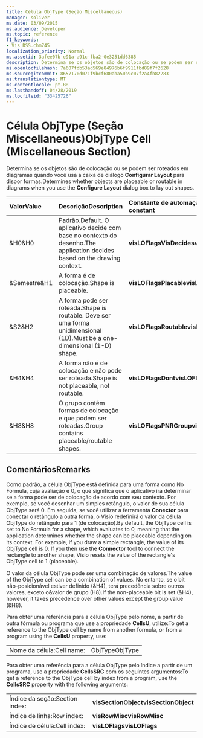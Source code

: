 ```yaml
---
title: Célula ObjType (Seção Miscellaneous)
manager: soliver
ms.date: 03/09/2015
ms.audience: Developer
ms.topic: reference
f1_keywords:
- Vis_DSS.chm745
localization_priority: Normal
ms.assetid: 3afee07b-e91a-a91c-fba2-0e3251dd6385
description: Determina se os objetos são de colocação ou se podem ser roteados em diagramas quando você usa a caixa de diálogo Configurar Layout para dispor formas.
ms.openlocfilehash: 7a607fdb53ad569e84976b6f9911fbd89f7f2628
ms.sourcegitcommit: 8657170d071f9bcf680aba50b9c07f2a4fb82283
ms.translationtype: MT
ms.contentlocale: pt-BR
ms.lasthandoff: 04/28/2019
ms.locfileid: "33425726"
---
```

# <a name="objtype-cell-miscellaneous-section"></a><span data-ttu-id="1fd71-103">Célula ObjType (Seção Miscellaneous)</span><span class="sxs-lookup"><span data-stu-id="1fd71-103">ObjType Cell (Miscellaneous Section)</span></span>

<span data-ttu-id="1fd71-104">Determina se os objetos são de colocação ou se podem ser roteados em diagramas quando você usa a caixa de diálogo **Configurar Layout** para dispor formas.</span><span class="sxs-lookup"><span data-stu-id="1fd71-104">Determines whether objects are placeable or routable in diagrams when you use the **Configure Layout** dialog box to lay out shapes.</span></span> 
  
|<span data-ttu-id="1fd71-105">**Valor**</span><span class="sxs-lookup"><span data-stu-id="1fd71-105">**Value**</span></span>|<span data-ttu-id="1fd71-106">**Descrição**</span><span class="sxs-lookup"><span data-stu-id="1fd71-106">**Description**</span></span>|<span data-ttu-id="1fd71-107">**Constante de automação**</span><span class="sxs-lookup"><span data-stu-id="1fd71-107">**Automation constant**</span></span>|
|:-----|:-----|:-----|
|<span data-ttu-id="1fd71-108">&amp;H0</span><span class="sxs-lookup"><span data-stu-id="1fd71-108">&amp;H0</span></span>  <br/> |<span data-ttu-id="1fd71-109">Padrão.</span><span class="sxs-lookup"><span data-stu-id="1fd71-109">Default.</span></span> <span data-ttu-id="1fd71-110">O aplicativo decide com base no contexto do desenho.</span><span class="sxs-lookup"><span data-stu-id="1fd71-110">The application decides based on the drawing context.</span></span>  <br/> |<span data-ttu-id="1fd71-111">**visLOFlagsVisDecides**</span><span class="sxs-lookup"><span data-stu-id="1fd71-111">**visLOFlagsVisDecides**</span></span> <br/> |
|<span data-ttu-id="1fd71-112">&amp;Semestre</span><span class="sxs-lookup"><span data-stu-id="1fd71-112">&amp;H1</span></span>  <br/> |<span data-ttu-id="1fd71-113">A forma é de colocação.</span><span class="sxs-lookup"><span data-stu-id="1fd71-113">Shape is placeable.</span></span>  <br/> |<span data-ttu-id="1fd71-114">**visLOFlagsPlacable**</span><span class="sxs-lookup"><span data-stu-id="1fd71-114">**visLOFlagsPlacable**</span></span> <br/> |
|<span data-ttu-id="1fd71-115">&amp;S2</span><span class="sxs-lookup"><span data-stu-id="1fd71-115">&amp;H2</span></span>  <br/> |<span data-ttu-id="1fd71-116">A forma pode ser roteada.</span><span class="sxs-lookup"><span data-stu-id="1fd71-116">Shape is routable.</span></span> <span data-ttu-id="1fd71-117">Deve ser uma forma unidimensional (1D).</span><span class="sxs-lookup"><span data-stu-id="1fd71-117">Must be a one-dimensional (1-D) shape.</span></span>  <br/> |<span data-ttu-id="1fd71-118">**visLOFlagsRoutable**</span><span class="sxs-lookup"><span data-stu-id="1fd71-118">**visLOFlagsRoutable**</span></span> <br/> |
|<span data-ttu-id="1fd71-119">&amp;H4</span><span class="sxs-lookup"><span data-stu-id="1fd71-119">&amp;H4</span></span>  <br/> |<span data-ttu-id="1fd71-120">A forma não é de colocação e não pode ser roteada.</span><span class="sxs-lookup"><span data-stu-id="1fd71-120">Shape is not placeable, not routable.</span></span>  <br/> |<span data-ttu-id="1fd71-121">**visLOFlagsDont**</span><span class="sxs-lookup"><span data-stu-id="1fd71-121">**visLOFlagsDont**</span></span> <br/> |
|<span data-ttu-id="1fd71-122">&amp;H8</span><span class="sxs-lookup"><span data-stu-id="1fd71-122">&amp;H8</span></span>  <br/> |<span data-ttu-id="1fd71-123">O grupo contém formas de colocação e que podem ser roteadas.</span><span class="sxs-lookup"><span data-stu-id="1fd71-123">Group contains placeable/routable shapes.</span></span>  <br/> |<span data-ttu-id="1fd71-124">**visLOFlagsPNRGroup**</span><span class="sxs-lookup"><span data-stu-id="1fd71-124">**visLOFlagsPNRGroup**</span></span> <br/> |
   
## <a name="remarks"></a><span data-ttu-id="1fd71-125">Comentários</span><span class="sxs-lookup"><span data-stu-id="1fd71-125">Remarks</span></span>

<span data-ttu-id="1fd71-p103">Como padrão, a célula ObjType está definida para uma forma como No Formula, cuja avaliação é 0, o que significa que o aplicativo irá determinar se a forma pode ser de colocação de acordo com seu contexto. Por exemplo, se você desenhar um simples retângulo, o valor de sua célula ObjType será 0. Em seguida, se você utilizar a ferramenta **Conector** para conectar o retângulo a outra forma, o Visio redefinirá o valor da célula ObjType do retângulo para 1 (de colocação).</span><span class="sxs-lookup"><span data-stu-id="1fd71-p103">By default, the ObjType cell is set to No Formula for a shape, which evaluates to 0, meaning that the application determines whether the shape can be placeable depending on its context. For example, if you draw a simple rectangle, the value of its ObjType cell is 0. If you then use the **Connector** tool to connect the rectangle to another shape, Visio resets the value of the rectangle's ObjType cell to 1 (placeable).</span></span> 
  
<span data-ttu-id="1fd71-129">O valor da célula ObjType pode ser uma combinação de valores.</span><span class="sxs-lookup"><span data-stu-id="1fd71-129">The value of the ObjType cell can be a combination of values.</span></span> <span data-ttu-id="1fd71-130">No entanto, se o bit não-posicionável estiver definido (&amp;H4), terá precedência sobre outros valores, exceto o&amp;valor de grupo (H8).</span><span class="sxs-lookup"><span data-stu-id="1fd71-130">If the non-placeable bit is set (&amp;H4), however, it takes precedence over other values except the group value (&amp;H8).</span></span>
  
<span data-ttu-id="1fd71-131">Para obter uma referência para a célula ObjType pelo nome, a partir de outra fórmula ou programa que use a propriedade **CellsU**, utilize:</span><span class="sxs-lookup"><span data-stu-id="1fd71-131">To get a reference to the ObjType cell by name from another formula, or from a program using the **CellsU** property, use:</span></span> 
  
|||
|:-----|:-----|
|<span data-ttu-id="1fd71-132">Nome da célula:</span><span class="sxs-lookup"><span data-stu-id="1fd71-132">Cell name:</span></span>  <br/> |<span data-ttu-id="1fd71-133">ObjType</span><span class="sxs-lookup"><span data-stu-id="1fd71-133">ObjType</span></span>  <br/> |
   
<span data-ttu-id="1fd71-134">Para obter uma referência para a célula ObjType pelo índice a partir de um programa, use a propriedade **CellsSRC** com os seguintes argumentos:</span><span class="sxs-lookup"><span data-stu-id="1fd71-134">To get a reference to the ObjType cell by index from a program, use the **CellsSRC** property with the following arguments:</span></span> 
  
|||
|:-----|:-----|
|<span data-ttu-id="1fd71-135">Índice da seção:</span><span class="sxs-lookup"><span data-stu-id="1fd71-135">Section index:</span></span>  <br/> |<span data-ttu-id="1fd71-136">**visSectionObject**</span><span class="sxs-lookup"><span data-stu-id="1fd71-136">**visSectionObject**</span></span> <br/> |
|<span data-ttu-id="1fd71-137">Índice de linha:</span><span class="sxs-lookup"><span data-stu-id="1fd71-137">Row index:</span></span>  <br/> |<span data-ttu-id="1fd71-138">**visRowMisc**</span><span class="sxs-lookup"><span data-stu-id="1fd71-138">**visRowMisc**</span></span> <br/> |
|<span data-ttu-id="1fd71-139">Índice de célula:</span><span class="sxs-lookup"><span data-stu-id="1fd71-139">Cell index:</span></span>  <br/> |<span data-ttu-id="1fd71-140">**visLOFlags**</span><span class="sxs-lookup"><span data-stu-id="1fd71-140">**visLOFlags**</span></span> <br/> |
   

